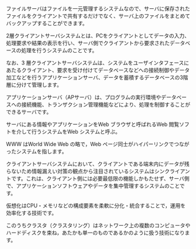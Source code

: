 ファイルサーバはファイルを一元管理するシステムなので、サーバに保存されたファイルをクライアントで共有するだけでなく、サーバ上のファイルをまとめてバックアップすることができます。

2層クライアントサーバシステムとは、PCをクライアントとしてデータの入力、処理要求や結果の表示を行い、サーバ側でクライアントから要求されたデータベースの処理を行うシステムのことです。

なお、3 層クライアントサーバシステムは、システムをユーザインタフェースにあたるクライアント、要求を受け付けてデータベースなどへの接続制御やデータ加工などを行うアプリケーションサーバ、データを蓄積するデータベースの3階層に分けて管理します。

アプリケーションサーバ（APサーバ）は、プログラムの実行環境やデータベースへの接続機能、トランザクション管理機能などにより、処理を制御することができるサーバです。

サーバにある情報やアプリケーションをWeb ブラウザと呼ばれるWeb 閲覧ソフトを介して行うシステムをWeb システムと呼ぶ。

WWW はWorld Wide Web の略で，Web ページ同士がハイパーリンクでつながったシステムを指します。

クライアントサーバシステムにおいて、クライアントである端末内にデータが残らないため情報漏えい対策の観点から注目されているシステムはシンクライアントです。これは、クライアント側には必要最低限の機能しかもたせず、サーバ側で、アプリケーションソフトウェアやデータを集中管理するシステムのことです。

仮想化はCPU・メモリなどの構成要素を柔軟に分化・統合することで，運用を効率化する技術です。

このうちクラスタ（クラスタリング）はネットワーク上の複数のコンピュータやハードディスクを束ね，あたかも単一のものであるかのように扱う技術になります。